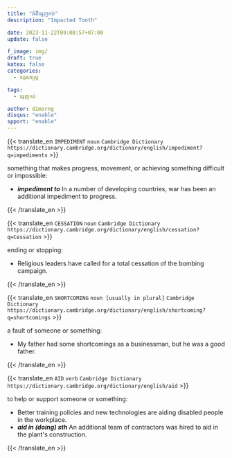 ```yaml
---
title: "អំពីធ្មេញកប់"
description: "Impacted Tooth"

date: 2023-11-22T09:08:57+07:00
update: false

f_image: img/
draft: true
katex: false
categories:
  - ទន្តសាស្ត្រ

tags:
  - ធ្មេញកប់

author: dimorng
disqus: "enable"
spport: "enable"
---
```


{{< translate_en `IMPEDIMENT` `noun` `Cambridge Dictionary` `https://dictionary.cambridge.org/dictionary/english/impediment?q=impediments` >}}

something that makes progress, movement, or achieving something difficult or impossible: 
<ul>
  <li><b><i>impediment to</i></b> In a number of developing countries, war has been an additional impediment to progress.</li>
</ul>

{{< /translate_en >}}

{{< translate_en `CESSATION` `noun` `Cambridge Dictionary` `https://dictionary.cambridge.org/dictionary/english/cessation?q=Cessation` >}}

ending or stopping: 
<ul>
  <li>Religious leaders have called for a total cessation of the bombing campaign.</li>
</ul>

{{< /translate_en >}}

{{< translate_en `SHORTCOMING` `noun [usually in plural]` `Cambridge Dictionary` `https://dictionary.cambridge.org/dictionary/english/shortcoming?q=shortcomings` >}}

a fault of someone or something: 
<ul>
  <li>My father had some shortcomings as a businessman, but he was a good father.</li>
</ul>

{{< /translate_en >}}

{{< translate_en `AID` `verb` `Cambridge Dictionary` `https://dictionary.cambridge.org/dictionary/english/aid` >}}

to help or support someone or something: 
<ul>
  <li>Better training policies and new technologies are aiding disabled people in the workplace.</li>
  <li><b><i>aid in (doing) sth</i></b> An additional team of contractors was hired to aid in the plant's construction.</li>
</ul>

{{< /translate_en >}}